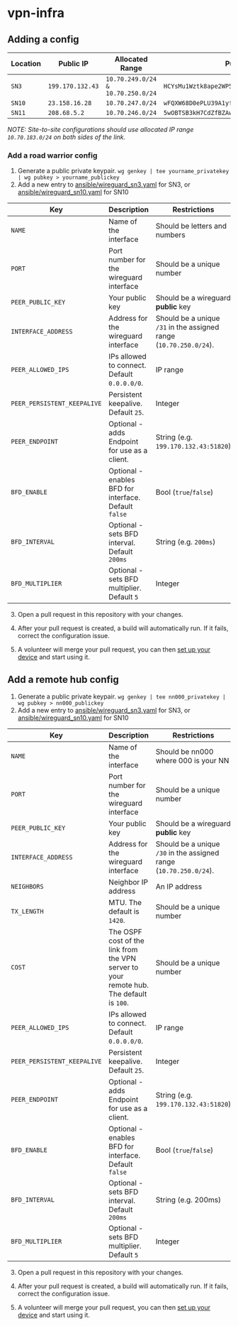 # vpn-infra

## Adding a config

| Location  | Public IP | Allocated Range | Public Key |
| ------------- | ------------- | ------------- | ------------- |
| `SN3` | `199.170.132.43` | `10.70.249.0/24 & 10.70.250.0/24` | `HCYsMu1Wztk8ape2WP5HYiFZnNpn07guRNvKZw/e0mk=` |
| `SN10` | `23.158.16.28` | `10.70.247.0/24` | `wFQXW68D0ePLU39A1yfuIRH7oyH3ZIfb424OczjI7Ak=` |
| `SN11` | `208.68.5.2` | `10.70.246.0/24` | `5wOBTSB3kH7CdZfBZAw8iomGQbS0POlmOLx2MFmzhFg=` |

_NOTE: Site-to-site configurations should use allocated IP range `10.70.183.0/24` on both sides of the link._

### Add a road warrior config

1. Generate a public private keypair. `wg genkey | tee yourname_privatekey | wg pubkey > yourname_publickey`
2. Add a new entry to [ansible/wireguard_sn3.yaml](./ansible/wireguard_sn3.yaml) for SN3, or [ansible/wireguard_sn10.yaml](./ansible/wireguard_sn10.yaml) for SN10

| Key  | Description | Restrictions |
| ------------- | ------------- | ------------- |
| `NAME`  | Name of the interface  | Should be letters and numbers |
| `PORT`  | Port number for the wireguard interface | Should be a unique number |
| `PEER_PUBLIC_KEY` | Your public key | Should be a wireguard **public** key  |
| `INTERFACE_ADDRESS` | Address for the wireguard interface | Should be a unique `/31` in the assigned range (`10.70.250.0/24`). |
| `PEER_ALLOWED_IPS` | IPs allowed to connect. Default `0.0.0.0/0`. | IP range |
| `PEER_PERSISTENT_KEEPALIVE` | Persistent keepalive. Default `25`. | Integer |
| `PEER_ENDPOINT` | Optional - adds Endpoint for use as a client. | String (e.g. `199.170.132.43:51820`) |
| `BFD_ENABLE` | Optional - enables BFD for interface. Default `false` | Bool (`true`/`false`) |
| `BFD_INTERVAL` | Optional - sets BFD interval. Default `200ms` | String (e.g. `200ms`) |
| `BFD_MULTIPLIER` | Optional - sets BFD multiplier. Default `5` | Integer |

3. Open a pull request in this repository with your changes.

4. After your pull request is created, a build will automatically run. If it fails, correct the configuration issue.

5. A volunteer will merge your pull request, you can then [set up your device](https://wiki.nycmesh.net/books/5-networking/page/wireguard-vpn-setup-guide) and start using it.

## Add a remote hub config

1. Generate a public private keypair. `wg genkey | tee nn000_privatekey | wg pubkey > nn000_publickey`
2. Add a new entry to [ansible/wireguard_sn3.yaml](./ansible/wireguard_sn3.yaml) for SN3, or [ansible/wireguard_sn10.yaml](./ansible/wireguard_sn10.yaml) for SN10

| Key  | Description | Restrictions |
| ------------- | ------------- | ------------- |
| `NAME`  | Name of the interface  | Should be nn000 where 000 is your NN |
| `PORT`  | Port number for the wireguard interface | Should be a unique number |
| `PEER_PUBLIC_KEY` | Your public key | Should be a wireguard **public** key  |
| `INTERFACE_ADDRESS` | Address for the wireguard interface | Should be a unique `/30` in the assigned range (`10.70.250.0/24`). |
| `NEIGHBORS` | Neighbor IP address  | An IP address |
| `TX_LENGTH` | MTU. The default is `1420`.  | Should be a unique number |
| `COST` | The OSPF cost of the link from the VPN server to your remote hub. The default is `100`.  | Should be a unique number |
| `PEER_ALLOWED_IPS` | IPs allowed to connect. Default `0.0.0.0/0`. | IP range |
| `PEER_PERSISTENT_KEEPALIVE` | Persistent keepalive. Default `25`. | Integer |
| `PEER_ENDPOINT` | Optional - adds Endpoint for use as a client. | String (e.g. `199.170.132.43:51820`) |
| `BFD_ENABLE` | Optional - enables BFD for interface. Default `false` | Bool (`true`/`false`) |
| `BFD_INTERVAL` | Optional - sets BFD interval. Default `200ms` | String (e.g. 200ms) |
| `BFD_MULTIPLIER` | Optional - sets BFD multiplier. Default `5` | Integer |

3. Open a pull request in this repository with your changes.

4. After your pull request is created, a build will automatically run. If it fails, correct the configuration issue.

5. A volunteer will merge your pull request, you can then [set up your device](https://wiki.nycmesh.net/books/5-networking/page/wireguard-vpn-setup-guide) and start using it.
